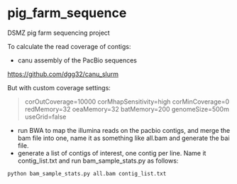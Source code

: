 # pig_farm_sequence
DSMZ pig farm sequencing project


To calculate the read coverage of contigs:

 - canu assembly of the PacBio sequences
 
 https://github.com/dgg32/canu_slurm

But with custom coverage settings:

> corOutCoverage=10000 corMhapSensitivity=high corMinCoverage=0
> redMemory=32 oeaMemory=32 batMemory=200 genomeSize=500m useGrid=false

 - run BWA to map the illumina reads on the pacbio contigs, and merge the bam file into one, name it as something like all.bam and generate the bai file.
 - generate a list of contigs of interest, one contig per line. Name it contig_list.txt and run bam_sample_stats.py as follows:

`python bam_sample_stats.py all.bam contig_list.txt`


